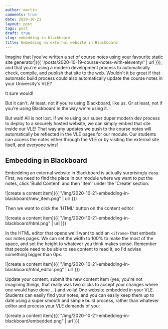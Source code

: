 ```yaml
---
author: martin
comments: true
date: 2020-10-21
layout: post
tags: post
draft: true
slug: embedding-in-blackboard
title: Embedding an external website in Blackboard
---
```


Imagine that [you've written a set of course notes using your favourite static site generator]({{ '/posts/2020-10-19-course-notes-with-eleventy/' | url }}), and that you're using a modern development process to automatically check, compile, and publish that site to the web. Wouldn't it be great if that automatic build process could also automatically update the course notes in your University's VLE?

It sure would!

But it can't. At least, not if you're using Blackboard, like us. Or at least, not if you're using Blackboard in the way we're using it.

But wait! All is not lost. If we're using our super duper modern dev process to deploy to a securely hosted website, we can simply embed that site inside our VLE! That way any updates we push to the course notes will automatically be reflected in the VLE pages for our module. Our students can access the notes either through the VLE or by visiting the external site itself, and everyone wins!

## Embedding in Blackboard

Embedding an external website in Blackboard is actually surprisingly easy. First, we need to find the place in our module where we want to put the notes, click 'Build Content' and then 'Item' under the 'Create' section:

![create a content item]({{ "/img/2020-10-21-embedding-in-blackboard/new_item.png" | url }})

Then we want to click the 'HTML' button on the content editor:

![create a content item]({{ "/img/2020-10-21-embedding-in-blackboard/html.png" | url }})

In the HTML editor that opens we'll want to add an `<iframe>` that embeds our notes pages. We can set the width to 100% to make the most of the space, and set the height to whatever you think makes sense. Remember that people need to be able to see content to read it, so I'd advise something bigger than 0px.

![create a content item]({{ "/img/2020-10-21-embedding-in-blackboard/html_editor.png" | url }})

Update your content, submit the new content item (yes, you're not imagining things, that really was two clicks to accept your changes where one would have done ...) and voila! One website embedded in your VLE. Students can easily find your notes, and you can easily keep them up to date using a super smooth and simple build process, rather than whatever editor and process your VLE demands of you:

![create a content item]({{ "/img/2020-10-21-embedding-in-blackboard/embedded.png" | url }})
